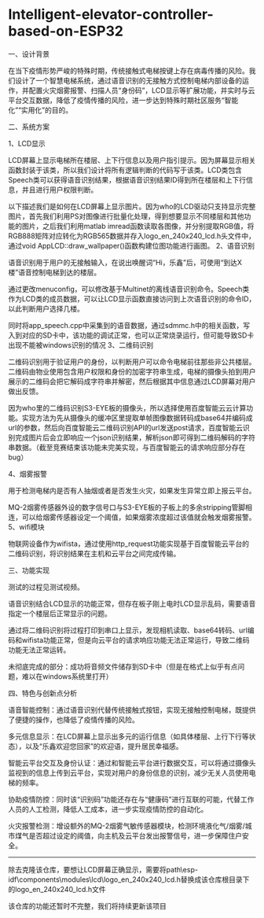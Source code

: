 # Intelligent-elevator-controller-based-on-ESP32
一、设计背景

在当下疫情形势严峻的特殊时期，传统接触式电梯按键上存在病毒传播的风险。我们设计了一个智慧电梯系统，通过语音识别的无接触方式控制电梯内部设备的运作，并配置火灾烟雾报警、扫描人员“身份码”，LCD显示等扩展功能，并实时与云平台交互数据，降低了疫情传播的风险，进一步达到特殊时期社区服务“智能化”“实用化”的目的。

二、系统方案

1、LCD显示

LCD屏幕上显示电梯所在楼层、上下行信息以及用户指引提示。因为屏幕显示相关函数封装于该类，所以我们设计将所有逻辑判断的代码写于该类。LCD类包含Speech类可以获得语音识别结果，根据语音识别结果ID得到所在楼层和上下行信息，并且进行用户权限判断。

以下描述我们是如何在LCD屏幕上显示图片。因为who的LCD驱动只支持显示完整图片，首先我们利用PS对图像进行批量化处理，得到想要显示不同楼层和其他功能的图片，之后我们利用matlab imread函数读取各图像，并分别提取RGB值，将RGB888矩阵对应转化为RGB565数据并存入logo_en_240x240_lcd.h头文件中，通过void AppLCD::draw_wallpaper()函数构建位图功能进行画图。
2、语音识别

语音识别用于用户的无接触输入，在说出唤醒词“Hi，乐鑫”后，可使用“到达X楼”语音控制电梯到达的楼层。

通过更改menuconfig，可以修改基于Multinet的离线语音识别命令。Speech类作为LCD类的成员数据，可以让LCD显示函数直接访问到上次语音识别的命令ID，以此判断用户选择几楼。

同时将app_speech.cpp中采集到的语音数据，通过sdmmc.h中的相关函数，写入到对应的SD卡中，该功能的调试正常，也可以正常烧录运行，但可能导致SD卡出现不能被windows识别的情况
3、二维码识别

二维码识别用于验证用户的身份，以判断用户可以命令电梯前往那些非公共楼层。二维码由物业使用包含用户权限和身份的加密字符串生成，电梯的摄像头拍到用户展示的二维码会把它解码成字符串并解密，然后根据其中信息通过LCD屏幕对用户做出反馈。

因为who里的二维码识别S3-EYE板的摄像头，所以选择使用百度智能云云计算功能。实现方法为先从摄像头的缓冲区里提取单帧图像数据转码成base64并编码成url的参数，然后向百度智能云二维码识别API的url发送post请求，百度智能云识别完成图片后会立即响应一个json识别结果，解析json即可得到二维码解码的字符串数据。（截至竞赛结束该功能未完美实现，与百度智能云的请求响应部分存在bug）

4、烟雾报警

用于检测电梯内是否有人抽烟或者是否发生火灾，如果发生异常立即上报云平台。

MQ-2烟雾传感器外设的数字信号口与S3-EYE板的子板上的多余stripping管脚相连，可以给烟雾传感器设定一个阈值，如果烟雾浓度超过该值就会触发烟雾报警。
5、wifi模块

物联网设备作为wifista，通过使用http_request功能实现基于百度智能云平台的二维码识别，将识别结果在主机和云平台之间完成传输。

三、功能实现

测试的过程见测试视频。

语音识别结合LCD显示的功能正常，但存在板子刚上电时LCD显示乱码，需要语音指定一个楼层后正常显示的问题。

通过将二维码识别将过程打印到串口上显示，发现相机读取、base64转码、url编码和wifista功能正常，但是向云平台的请求响应功能无法正常运行，导致二维码功能无法正常运转。

未彻底完成的部分：成功将音频文件储存到SD卡中（但是在格式上似乎有点问题，难以在windows系统里打开）

四、特色与创新点分析

语音智能控制：通过语音识别代替传统接触式按钮，实现无接触控制电梯，既提供了便捷的操作，也降低了疫情传播的风险。

多元信息显示：在LCD屏幕上显示出多元的运行信息（如具体楼层、上行下行等状态），以及“乐鑫欢迎您回家”的欢迎语，提升居民幸福感。

智能云平台交互及身份认证：通过和智能云平台进行数据交互，可以将通过摄像头监视到的信息上传到云平台，实现对用户的身份信息的识别，减少无关人员使用电梯的频率。
    
协助疫情防控：同时该“识别码”功能还存在与“健康码”进行互联的可能，代替工作人员的人工检测，降低人工成本，进一步实现疫情防控的自动化。

火灾报警检测：增设额外的MQ-2烟雾气敏传感器模块，检测环境液化气/烟雾/城市煤气是否超过设定的阈值，向主机及云平台发出报警信号，进一步保障住户安全。

-----------------------------------------------------------------------------------------------------------------------------------------

除去克隆该仓库，要想让LCD屏幕正确显示，需要将path\esp-idf\components\modules\lcd\logo_en_240x240_lcd.h替换成该仓库根目录下的logo_en_240x240_lcd.h文件

该仓库的功能还暂时不完整，我们将持续更新该项目


